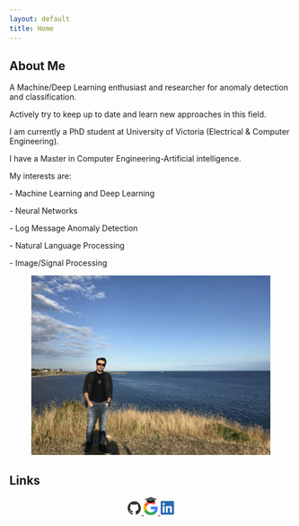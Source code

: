 ```yaml
---
layout: default
title: Home
---
```

## About Me

<p> A Machine/Deep Learning enthusiast and researcher for anomaly detection and classification. 

 Actively try to keep up to date and learn new approaches in this field.</p> 

<p> I am currently a PhD student at University of Victoria (Electrical & Computer Engineering).

I have a Master in Computer Engineering-Artificial intelligence.</p> 

<p>My interests are:</p> 
<p> - Machine Learning and Deep Learning</p> 
<p> - Neural Networks</p> 
<p> - Log Message Anomaly Detection</p> 
<p> - Natural Language Processing</p> 
<p> - Image/Signal Processing</p> 

<center>
<img src="center/images/amirfarzad.jpg"
     alt="centered image"
     width="426"
     height="320"
     title="Amir Farzad">
</center>

## Links

<center>
<a href="https://github.com/faamir" target="_blank">
<img src="center/images/github-mark.png" alt="Github" style="width:5%;height:5%;">
</a>
<a href="https://scholar.google.com/citations?user=wxG4QuUAAAAJ&hl=en" target="_blank">
<img src="center/images/google.png" alt="Google Scholar" style="width:5%;height:4%;">
</a>
<a href="https://www.linkedin.com/in/amir-farzad-78930481/" target="_blank">
<img src="center/images/linkedin.png" alt="LinkedIn" style="width:5%;height:5%;">
</a>
</center>
